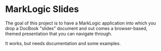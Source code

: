 # MarkLogic Slides

The goal of this project is to have a MarkLogic application into which
you drop a DocBook "slides" document and out comes a browser-based,
themed presentation that you can navigate through.

It works, but needs documentation and some examples.
